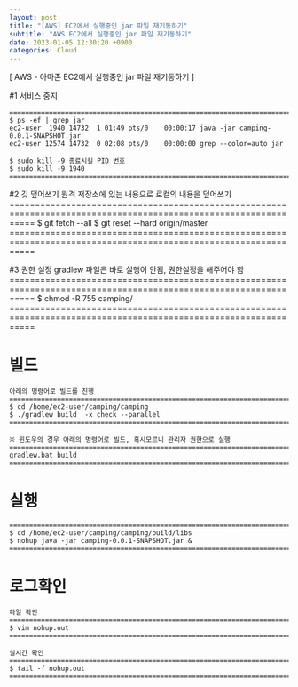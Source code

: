 ```yaml
---
layout: post
title: "[AWS] EC2에서 실행중인 jar 파일 재기동하기"
subtitle: "AWS EC2에서 실행중인 jar 파일 재기동하기"
date: 2023-01-05 12:30:20 +0900
categories: Cloud
---
```

[ AWS - 아마존 EC2에서 실행중인 jar 파일 재기동하기 ]

#1 서비스 중지

	======================================================================================================
	$ ps -ef | grep jar
	ec2-user  1940 14732  1 01:49 pts/0    00:00:17 java -jar camping-0.0.1-SNAPSHOT.jar
	ec2-user 12574 14732  0 02:08 pts/0    00:00:00 grep --color=auto jar
	
	$ sudo kill -9 종료시킬 PID 번호
	$ sudo kill -9 1940
	======================================================================================================



#2 깃 덮어쓰기
	원격 저장소에 있는 내용으로 로컬의 내용을 덮어쓰기
	=================================================================================================================
	$ git fetch --all
	$ git reset --hard origin/master
	=================================================================================================================


#3 권한 설정
	gradlew 파일은 바로 실행이 안됨, 권한설정을 해주어야 함
	=================================================================================================================
	$ chmod -R 755 camping/
	=================================================================================================================


# 빌드

	
	아래의 명령어로 빌드를 진행
	=================================================================================================================
	$ cd /home/ec2-user/camping/camping
	$ ./gradlew build  -x check --parallel
	=================================================================================================================
	
	※ 윈도우의 경우 아래의 명령어로 빌드, 혹시모르니 관리자 권한으로 실행
	=================================================================================================================
	gradlew.bat build
	=================================================================================================================

# 실행
	=================================================================================================================
	$ cd /home/ec2-user/camping/camping/build/libs
	$ nohup java -jar camping-0.0.1-SNAPSHOT.jar &
	=================================================================================================================
			
	

# 로그확인

	파일 확인
	=================================================================================================================
	$ vim nohup.out
	=================================================================================================================
	
	실시간 확인
	=================================================================================================================
	$ tail -f nohup.out
	=================================================================================================================





